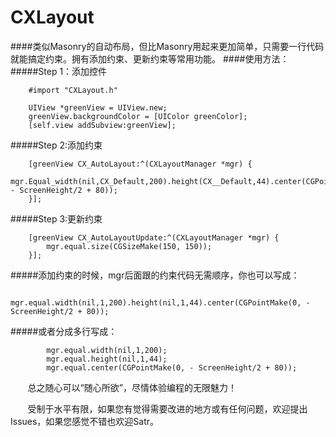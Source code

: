 # CXLayout

####类似Masonry的自动布局，但比Masonry用起来更加简单，只需要一行代码就能搞定约束。拥有添加约束、更新约束等常用功能。
####使用方法：
#####Step 1：添加控件 
```
    #import "CXLayout.h"
    
    UIView *greenView = UIView.new;
    greenView.backgroundColor = [UIColor greenColor];
    [self.view addSubview:greenView];
```    
#####Step 2:添加约束 
```
    [greenView CX_AutoLayout:^(CXLayoutManager *mgr) {
        mgr.Equal_width(nil,CX_Default,200).height(CX__Default,44).center(CGPointMake(0, - ScreenHeight/2 + 80));
    }];
```  
#####Step 3:更新约束 
```
    [greenView CX_AutoLayoutUpdate:^(CXLayoutManager *mgr) {
        mgr.equal.size(CGSizeMake(150, 150));
    }];
```
#####添加约束的时候，mgr后面跟的约束代码无需顺序，你也可以写成：
```
        mgr.equal.width(nil,1,200).height(nil,1,44).center(CGPointMake(0, - ScreenHeight/2 + 80));
```
#####或者分成多行写成：
```
        mgr.equal.width(nil,1,200);
        mgr.equal.height(nil,1,44);
        mgr.equal.center(CGPointMake(0, - ScreenHeight/2 + 80));
```
        总之随心可以“随心所欲”，尽情体验编程的无限魅力！
        
        受制于水平有限，如果您有觉得需要改进的地方或有任何问题，欢迎提出Issues，如果您感觉不错也欢迎Satr。
        
